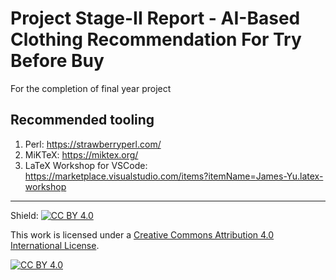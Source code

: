 # Project Stage-II Report - AI-Based Clothing Recommendation For Try Before Buy

For the completion of final year project

## Recommended tooling

1. Perl: https://strawberryperl.com/
1. MiKTeX: https://miktex.org/
1. LaTeX Workshop for VSCode: https://marketplace.visualstudio.com/items?itemName=James-Yu.latex-workshop

---

Shield: [![CC BY 4.0][cc-by-shield]][cc-by]

This work is licensed under a
[Creative Commons Attribution 4.0 International License][cc-by].

[![CC BY 4.0][cc-by-image]][cc-by]

[cc-by]: http://creativecommons.org/licenses/by/4.0/
[cc-by-image]: https://i.creativecommons.org/l/by/4.0/88x31.png
[cc-by-shield]: https://img.shields.io/badge/License-CC%20BY%204.0-lightgrey.svg
